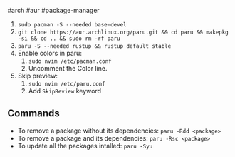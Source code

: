 #arch #aur #package-manager
1. ```sudo pacman -S --needed base-devel```
2. ```git clone https://aur.archlinux.org/paru.git && cd paru && makepkg -si && cd .. && sudo rm -rf paru```
3. ```paru -S --needed rustup && rustup default stable```
4. Enable colors in paru:
	1. ```sudo nvim /etc/pacman.conf```
	2. Uncomment the Color line.
5. Skip preview:
	1. ```sudo nvim /etc/paru.conf```
	2. Add ```SkipReview``` keyword

## Commands
* To remove a package without its dependencies: ```paru -Rdd <package>```
* To remove a package and its dependencies: ```paru -Rsc <package>```
* To update all the packages intalled: ```paru -Syu```